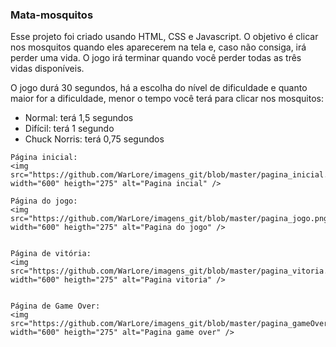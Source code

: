 <h3>Mata-mosquitos</h3>

<p>
Esse projeto foi criado usando HTML, CSS e Javascript. O objetivo é clicar nos mosquitos quando eles aparecerem na tela e, caso não consiga, irá perder uma vida. O jogo 	irá terminar quando você perder todas as três vidas disponíveis.</p>
</p>
<p>
O jogo durá 30 segundos, há a escolha do nível de dificuldade e quanto maior for a dificuldade, menor o tempo você terá para clicar nos mosquitos:

- Normal: terá 1,5 segundos
- Difícil: terá 1 segundo
- Chuck Norris: terá 0,75 segundos
</p>
<div>
	
	Página inicial:
	<img src="https://github.com/WarLore/imagens_git/blob/master/pagina_inicial.png" width="600" heigth="275" alt="Pagina incial" />
	
	Página do jogo:
	<img src="https://github.com/WarLore/imagens_git/blob/master/pagina_jogo.png" width="600" heigth="275" alt="Pagina do jogo" />
	
	
	Página de vitória:
	<img src="https://github.com/WarLore/imagens_git/blob/master/pagina_vitoria.png" width="600" heigth="275" alt="Pagina vitoria" />
	
	
	Página de Game Over:
	<img src="https://github.com/WarLore/imagens_git/blob/master/pagina_gameOver.png" width="600" heigth="275" alt="Pagina game over" />
	
</div> 